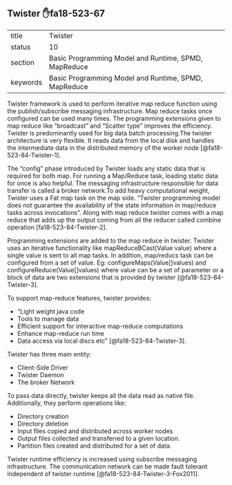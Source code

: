 ## Twister :hand:fa18-523-67


|          |                                                      |
| -------- | ---------------------------------------------------- |
| title    | Twister                                              | 
| status   | 10                                                   |
| section  | Basic Programming Model and Runtime, SPMD, MapReduce |
| keywords | Basic Programming Model and Runtime, SPMD, MapReduce |



Twister framework is used to perform iterative map reduce function using the 
publish/subscribe messaging infrastructure. Map reduce tasks once configured can
be used many times. The programming extensions given to map reduce like 
“broadcast” and “Scatter type” improves the efficiency. Twister is predominantly
used for big data batch processing.The twister architecture is very flexible. 
It reads data from the local disk and handles the intermediate data in the 
distributed memory of the worker node [@fa18-523-84-Twister-1].

The “config” phase introduced by Twister loads any static data that is required
for both map. For running a Map/Reduce task, loading static data for once is 
also helpful. The messaging infrastructure responsible for data transfer is 
called a broker network.To add heavy computational weight, Twister uses a Fat
map task on the map side. “Twister programming model does not guarantee the 
availability of the state information in map/reduce tasks across invocations”.
Along with map reduce twister comes with a map reduce that adds up the output
coming from all the reducer called combine operation [fa18-523-84-Twister-2].

Programming extensions are added to the map reduce in twister. Twister uses
an iterative functionality like mapReduceBCast(Value value) where a single
value is sent to all map tasks. In addition, map/reducs task can be configured
from a set of value. Eg: configureMaps(Value[]values) and 
configureReduce(Value[]values) where value can be a set of parameter or a block
of data are two extensions that is provided by twister [@fa18-523-84-Twister-3].

To support map-reduce features, twister provides:

-	“Light weight java code
-	Tools to manage data
-	Efficient support for interactive map-reduce computations
-	Enhance map-reduce run time
-	Data access via local discs etc” [@fa18-523-84-Twister-3].

Twister has three main entity:

-	Client-Side Driver
-	Twister Daemon
-	The broker Network

To pass data directly, twister keeps all the data read as native file. 
Additionally, they perform operations like:

-	Directory creation
-	Directory deletion
-	Input files copied and distributed across worker nodes
-	Output files collected and transferred to a given location.
-	Partition files created and distributed for a set of data.

Twister runtime efficiency is increased using subscribe messaging 
infrastructure. The communication network can be made fault tolerant
independent of twister runtime [@fa18-523-84-Twister-3-Fox2011]. 



